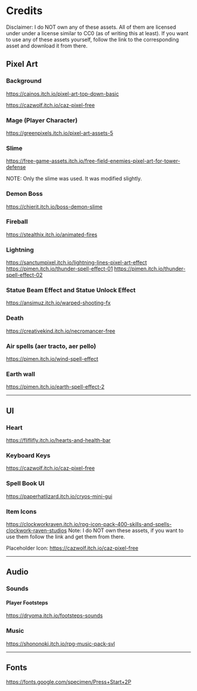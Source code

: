 # Credits

Disclaimer: I do NOT own any of these assets. All of them are licensed under under a license similar to CC0 (as of writing this at least). If you want to use any of these assets yourself, follow the link to the corresponding asset and download it from there.

## Pixel Art

### Background

https://cainos.itch.io/pixel-art-top-down-basic

https://cazwolf.itch.io/caz-pixel-free

### Mage (Player Character)

https://greenpixels.itch.io/pixel-art-assets-5

### Slime

https://free-game-assets.itch.io/free-field-enemies-pixel-art-for-tower-defense

NOTE: Only the slime was used. It was modified slightly.

### Demon Boss

https://chierit.itch.io/boss-demon-slime

### Fireball

https://stealthix.itch.io/animated-fires

### Lightning

https://sanctumpixel.itch.io/lightning-lines-pixel-art-effect
https://pimen.itch.io/thunder-spell-effect-01
https://pimen.itch.io/thunder-spell-effect-02

### Statue Beam Effect and Statue Unlock Effect

https://ansimuz.itch.io/warped-shooting-fx

### Death

https://creativekind.itch.io/necromancer-free

### Air spells (aer tracto, aer pello)

https://pimen.itch.io/wind-spell-effect

### Earth wall

https://pimen.itch.io/earth-spell-effect-2

---

## UI

### Heart

https://fliflifly.itch.io/hearts-and-health-bar

### Keyboard Keys

https://cazwolf.itch.io/caz-pixel-free

### Spell Book UI

https://paperhatlizard.itch.io/cryos-mini-gui

### Item Icons

https://clockworkraven.itch.io/rpg-icon-pack-400-skills-and-spells-clockwork-raven-studios
Note: I do NOT own these assets, if you want to use them follow the link and get them from there.

Placeholder Icon: https://cazwolf.itch.io/caz-pixel-free

---

## Audio

### Sounds

#### Player Footsteps

https://dryoma.itch.io/footsteps-sounds

### Music

https://shononoki.itch.io/rpg-music-pack-svl

---

## Fonts

https://fonts.google.com/specimen/Press+Start+2P
